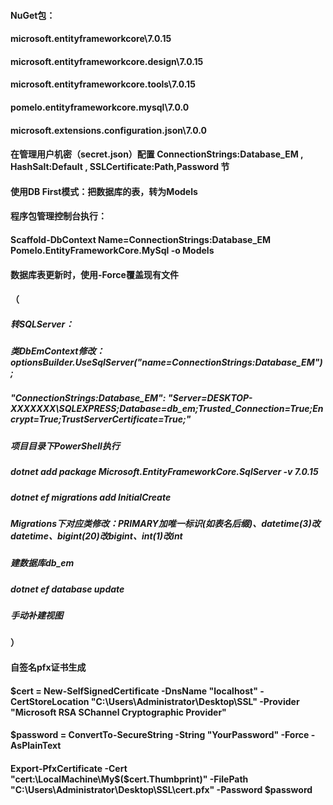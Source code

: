 #### NuGet包：
#### microsoft.entityframeworkcore\7.0.15
#### microsoft.entityframeworkcore.design\7.0.15
#### microsoft.entityframeworkcore.tools\7.0.15
#### pomelo.entityframeworkcore.mysql\7.0.0
#### microsoft.extensions.configuration.json\7.0.0
####
#### 在管理用户机密（secret.json）配置 ConnectionStrings:Database_EM , HashSalt:Default , SSLCertificate:Path,Password 节
####
#### 使用DB First模式：把数据库的表，转为Models
#### 程序包管理控制台执行：
#### Scaffold-DbContext Name=ConnectionStrings:Database_EM Pomelo.EntityFrameworkCore.MySql -o Models
#### 数据库表更新时，使用-Force覆盖现有文件
#### 
#### （
##### 转SQLServer：
##### 类DbEmContext修改：optionsBuilder.UseSqlServer("name=ConnectionStrings:Database_EM");
##### "ConnectionStrings:Database_EM": "Server=DESKTOP-XXXXXXX\SQLEXPRESS;Database=db_em;Trusted_Connection=True;Encrypt=True;TrustServerCertificate=True;"
##### 项目目录下PowerShell执行
##### dotnet add package Microsoft.EntityFrameworkCore.SqlServer -v 7.0.15
##### dotnet ef migrations add InitialCreate
##### Migrations下对应类修改：PRIMARY加唯一标识(如表名后缀)、datetime(3)改datetime、bigint(20)改bigint、int(1)改int
##### 建数据库db_em
##### dotnet ef database update
##### 手动补建视图
#### ）
####
#### 自签名pfx证书生成
#### $cert = New-SelfSignedCertificate -DnsName "localhost" -CertStoreLocation "C:\Users\Administrator\Desktop\SSL" -Provider "Microsoft RSA SChannel Cryptographic Provider"
#### $password = ConvertTo-SecureString -String "YourPassword" -Force -AsPlainText
#### Export-PfxCertificate -Cert "cert:\LocalMachine\My\$($cert.Thumbprint)" -FilePath "C:\Users\Administrator\Desktop\SSL\cert.pfx" -Password $password
